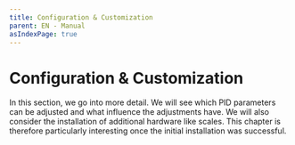 ```yaml
---
title: Configuration & Customization
parent: EN - Manual
asIndexPage: true
---
```


# Configuration & Customization

In this section, we go into more detail. We will see which PID parameters can be adjusted and what influence the adjustments have. We will also consider the installation of additional hardware like scales. This chapter is therefore particularly interesting once the initial installation was successful.
